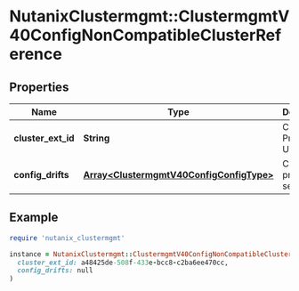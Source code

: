 # NutanixClustermgmt::ClustermgmtV40ConfigNonCompatibleClusterReference

## Properties

| Name | Type | Description | Notes |
| ---- | ---- | ----------- | ----- |
| **cluster_ext_id** | **String** | Cluster Profile UUID | [optional][readonly] |
| **config_drifts** | [**Array&lt;ClustermgmtV40ConfigConfigType&gt;**](ClustermgmtV40ConfigConfigType.md) | Cluster profile setting | [optional][readonly] |

## Example

```ruby
require 'nutanix_clustermgmt'

instance = NutanixClustermgmt::ClustermgmtV40ConfigNonCompatibleClusterReference.new(
  cluster_ext_id: a48425de-508f-433e-bcc8-c2ba6ee470cc,
  config_drifts: null
)
```

